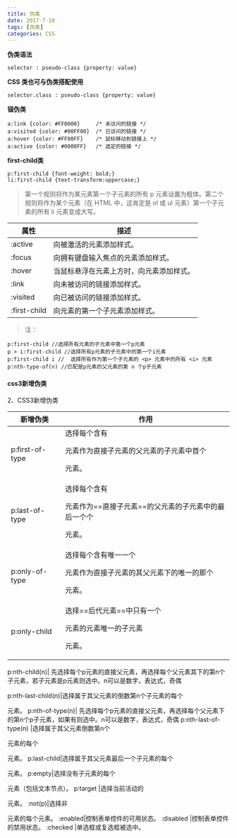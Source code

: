 ```yaml
---
title: 伪类
date: 2017-7-10
tags: [伪类]
categories: CSS
---
```

****伪类语法****
```
selector : pseudo-class {property: value}
```
****CSS 类也可与伪类搭配使用****
```
selector.class : pseudo-class {property: value}
```
****锚伪类****
```
a:link {color: #FF0000}		/* 未访问的链接 */
a:visited {color: #00FF00}	/* 已访问的链接 */
a:hover {color: #FF00FF}	/* 鼠标移动到链接上 */
a:active {color: #0000FF}	/* 选定的链接 */
```
****first-child类****
```
p:first-child {font-weight: bold;}
li:first-child {text-transform:uppercase;}
```
>第一个规则将作为某元素第一个子元素的所有 p 元素设置为粗体。第二个规则将作为某个元素（在 HTML 中，这肯定是 ol 或 ul 元素）第一个子元素的所有 li 元素变成大写。

属性| 描述
---|---
:active |	向被激活的元素添加样式。 	
:focus |	向拥有键盘输入焦点的元素添加样式。 	
:hover |	当鼠标悬浮在元素上方时，向元素添加样式。 
:link |	向未被访问的链接添加样式。 
:visited |	向已被访问的链接添加样式。 	
:first-child |	向元素的第一个子元素添加样式。 	

>注：
```
p:first-child //选择所有元素的子元素中第一个p元素
p > i:first-child //选择所有p元素的子元素中的第一个i元素
p:first-child i //  选择所有作为第一个子元素的 <p> 元素中的所有 <i> 元素
p:nth-type-of(n) //匹配是p元素的父元素的第 n 个p子元素
```

#### css3新增伪类


2、CSS3新增伪类

新增伪类 |	作用
---|---
p:first-of-type | 选择每个含有<p>元素作为直接子元素的父元素的子元素中首个<p>元素。
p:last-of-type | 选择每个含有<p>元素作为==直接子元素==的父元素的子元素中的最后一个个<p>元素。
p:only-of-type| 选择每个含有唯一一个<p>元素作为直接子元素的其父元素下的唯一的那个<p>元素。
p:only-child| 选择==后代元素==中只有一个<p>元素的元素唯一的子元素<p>元素。

p:nth-child(n)|	先选择每个p元素的直接父元素，再选择每个父元素其下的第n个子元素，若子元素是p元素则选中。n可以是数字，表达式，奇偶

p:nth-last-child(n)|选择属于其父元素的倒数第n个子元素的每个<p>元素。
p:nth-of-type(n)| 先选择每个p元素的直接父元素，再选择每个父元素下的第n个p子元素，如果有则选中。n可以是数字，表达式，奇偶
p:nth-last-of-type(n) |选择属于其父元素倒数第n个<p>元素的每个<p>元素。
p:last-child|选择属于其父元素最后一个子元素的每个<p>元素。
p:empty|选择没有子元素的每个<p>元素（包括文本节点）。
p:target |选择当前活动的<p>元素。
:not(p)|选择非<p>元素的每个元素。
:enabled|控制表单控件的可用状态。
:disabled |控制表单控件的禁用状态。
:checked |单选框或复选框被选中。
